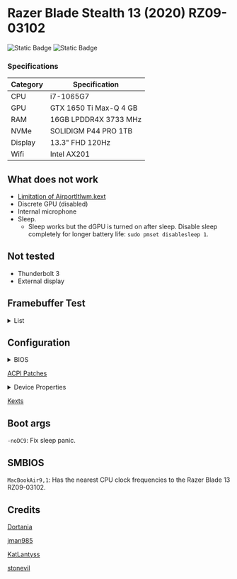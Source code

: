 # Razer Blade Stealth 13 (2020) RZ09-03102
![Static Badge](https://img.shields.io/badge/0.9.7-blue?label=OpenCore)
![Static Badge](https://img.shields.io/badge/Monterey-blueviolet?label=MacOS)

### Specifications

|Category|Specification|
|---|---|
|CPU|i7-1065G7|
|GPU|GTX 1650 Ti Max-Q 4 GB|
|RAM|16GB LPDDR4X 3733 MHz|
|NVMe|SOLIDIGM P44 PRO 1TB|
|Display|13.3" FHD 120Hz|
|Wifi|Intel AX201|

## What does not work

- [Limitation of AirportItlwm.kext](https://openintelwireless.github.io/itlwm/FAQ.html#limitation-of-airportitlwm-kext)
- Discrete GPU (disabled)
- Internal microphone
- Sleep.
    - Sleep works but the dGPU is turned on after sleep. Disable sleep completely for longer battery life: `sudo pmset disablesleep 1`.

## Not tested

- Thunderbolt 3
- External display

## Framebuffer Test

<details>  
<summary>List</summary>
<br>

|Framebuffer|Connectors|Notes|
|---|---|---
|000005FF|3|Panic after sleep.|
|0000718A|6|Black screen after sleep.|
|0000708A|6|Boot error.|
|0000518A|6|Black screen after sleep.|
|00005C8A|6|Black screen after sleep.|
|00005D8A|6|Black screen after sleep.|
|0000528A|6|Black screen after sleep (Dortania).|
|0000538A|6|Black screen after sleep.|
|00005A8A|6|Black screen after sleep.|
|00005B8A|6|Black screen after sleep.|
|0100718A|5|Sleep working (need to open lid twice).|
|0100A780|5|Boot error.|
|0100518A|3|Sleep working (need to open lid twice).|
|01005C8A|3|Sleep working (need to open lid twice).<br>(Recommended)|
|01005D8A|3|Sleep working (need to open lid twice).|
|0100528A|5|Black screen after boot.|
|0100538A|5|Black screen after boot.|
|01005A8A|5|Black screen after boot.|
|01005B8A|5|Black screen after boot.|
|0200518A|3|Cursor glitch, panic after sleep.|
|02005C8A|3|Cursor glitch, sleep working (need to open lid twice).|
|0200528A|5|Black screen after boot,|
|0200538A|5|Black screen after boot.|

</details> 

## Configuration

<details>  
<summary>BIOS</summary>
<br>

|Firmware|Version|
|---|---|
|System BIOS|1.04|
|EC FW|1.01|
|MCU FW|1.00.00.00|

- `Advanced`
    - `Thunderbolt(TM) Configuration`
        - `Security Level`: No Security
- `Chipset`
    - `SATA And RST Configuration`
        - `SATA Mode Selection`: AHCI
- `Security`
    - `Secure Boot`
        - `Secure Boot`: Disabled
- `Boot`
    - `Fast Boot`: Disabled
- `Boot`
    - `CSM Configuration`
        - `CSM Support`: Disabled

</details>

[ACPI Patches](ACPI/README.md)

<details>  
<summary>Device Properties</summary>
<br>

|Path|Setting|Value|Notes|
|---|---|---|---|
|PciRoot(0x0)/Pci(0x2,0x0)|AAPL,GfxYTile|01000000|Fix glitches.|
||AAPL,ig-platform-id|01005C8A|Recommended value.|
||device-id|5C8A0010|Recommended value.|
||enable-backlight-registers-fix|1|Fix backlight registers on KBL, CFL and ICL platforms.|
||enable-backlight-smoother|1|Make brightness transitions smoother.|
||enable-cdclk-frequency-fix|1|Support all valid Core Display Clock (CDCLK) frequencies on ICL platforms.|
||enable-dbuf-early-optimizer|1|Fix the Display Data Buffer (DBUF) issues on ICL+ platforms.|
||enable-dvmt-calc-fix|1|Fix the kernel panic caused by an incorrectly calculated amount of DVMT pre-allocated memory on Intel ICL platforms.|
||framebuffer-patch-enable|1|In some cases where you cannot set the DVMT-prealloc of these cards to 256MB higher in your UEFI Setup, you may get a kernel panic. Usually they're configured for 32MB of DVMT-prealloc, in that case these values are added to your iGPU Properties.|
||framebuffer-fbmem|00009000|Same as above.|
||framebuffer-stolenmem|00003001|Same as above.|
|PciRoot(0x0)/Pci(0x1f,0x3)|layout-id|10000000|Layout for AppleALC.|

</details>

[Kexts](Kexts/README.md)

## Boot args

`-noDC9`: Fix sleep panic.

## SMBIOS

`MacBookAir9,1`: Has the nearest CPU clock frequencies to the Razer Blade 13 RZ09-03102.

## Credits

[Dortania](https://dortania.github.io/OpenCore-Install-Guide/config-laptop.plist/icelake.html#starting-point)

[jman985](https://github.com/jman985/Razer-Blade-Stealth-13--Early-2020--Hackintosh)

[KatLantyss](https://github.com/KatLantyss/Razer-Blade-Stealth-13-IceLake-Hackintosh)

[stonevil](https://github.com/stonevil/Razer_Blade_Advanced_early_2019_Hackintosh)